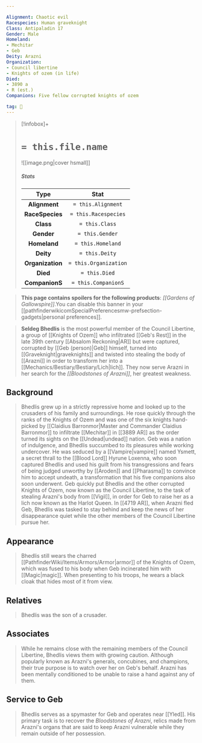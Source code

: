 ```yaml
---

Alignment: Chaotic evil
Racespecies: Human graveknight
Class: Antipaladin 17
Gender: Male
Homeland:
- Mechitar
- Geb
Deity: Arazni
Organization:
- Council libertine
- Knights of ozem (in life)
Died:
- 3890 a
- R (est.)
Companions: Five fellow corrupted knights of ozem

tag: 👤️
---
```


> [!infobox]+
> #  `= this.file.name`
> ![[image.png|cover hsmall]]
> ##### Stats
> Type | Stat |
> :---: |:---:|
> **Alignment** | `= this.Alignment` |
> **RaceSpecies** | `= this.Racespecies` |
> **Class** | `= this.Class` |
> **Gender** | `= this.Gender` |
> **Homeland** | `= this.Homeland` |
> **Deity** | `= this.Deity` |
> **Organization** | `= this.Organization` |
> **Died** | `= this.Died` |
> **CompanionS** | `= this.CompanionS` |



> **This page contains spoilers for the following products**: *[[Gardens of Gallowspire]]*.You can disable this banner in your [[pathfinderwikicomSpecialPreferencesmw-prefsection-gadgets|personal preferences]].


> **Seldeg Bhedlis** is the most powerful member of the Council Libertine, a group of [[Knights of Ozem]] who infiltrated [[Geb's Rest]] in the late 39th century [[Absalom Reckoning|AR]] but were captured, corrupted by [[Geb (person)|Geb]] himself, turned into [[Graveknight|graveknights]] and twisted into stealing the body of [[Arazni]] in order to transform her into a [[Mechanics/Bestiary/Bestiary/Lich|lich]]. They now serve Arazni in her search for the *[[Bloodstones of Arazni]]*, her greatest weakness.



## Background

> Bhedlis grew up in a strictly repressive home and looked up to the crusaders of his family and surroundings. He rose quickly through the ranks of the Knights of Ozem and was one of the six knights hand-picked by [[Claidius Barronmor|Master and Commander Claidius Barronmor]] to infiltrate [[Mechitar]] in [[3889 AR]] as the order turned its sights on the [[Undead|undead]] nation.
> Geb was a nation of indulgence, and Bhedlis succumbed to its pleasures while working undercover. He was seduced by a [[Vampire|vampire]] named Ysmett, a secret thrall to the [[Blood Lord]] Hyrune Loxenna, who soon captured Bhedlis and used his guilt from his transgressions and fears of being judged unworthy by [[Aroden]] and [[Pharasma]] to convince him to accept undeath, a transformation that his five companions also soon underwent.
> Geb quickly put Bhedlis and the other corrupted Knights of Ozem, now known as the Council Libertine, to the task of stealing Arazni's body from [[Vigil]], in order for Geb to raise her as a lich now known as the Harlot Queen.
> In [[4719 AR]], when Arazni fled Geb, Bhedlis was tasked to stay behind and keep the news of her disappearance quiet while the other members of the Council Libertine pursue her.


## Appearance

> Bhedlis still wears the charred [[PathfinderWiki/Items/Armors/Armor|armor]] of the Knights of Ozem, which was fused to his body when Geb incinerated him with [[Magic|magic]]. When presenting to his troops, he wears a black cloak that hides most of it from view.


## Relatives

> Bhedlis was the son of a crusader.


## Associates

> While he remains close with the remaining members of the Council Libertine, Bhedlis views them with growing caution. Although popularly known as Arazni's generals, concubines, and champions, their true purpose is to watch over her on Geb's behalf. Arazni has been mentally conditioned to be unable to raise a hand against any of them.


## Service to Geb

> Bhedlis serves as a spymaster for Geb and operates near [[Yled]]. His primary task is to recover the *Bloodstones of Arazni*, relics made from Arazni's organs that are said to keep Arazni vulnerable while they remain outside of her possession.







